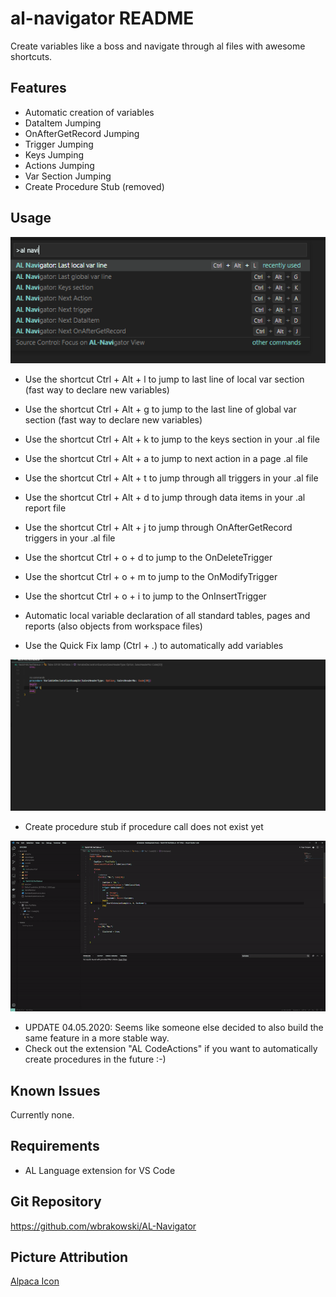 # al-navigator README

Create variables like a boss and navigate through al files with awesome shortcuts.

## Features

- Automatic creation of variables
- DataItem Jumping
- OnAfterGetRecord Jumping
- Trigger Jumping
- Keys Jumping
- Actions Jumping
- Var Section Jumping
- Create Procedure Stub (removed)

## Usage

![Shortcuts](resources/Shortcuts.png)

- Use the shortcut Ctrl + Alt + l to jump to last line of local var section (fast way to    declare new variables)
- Use the shortcut Ctrl + Alt + g to jump to the last line of global var section (fast way to declare new variables)
- Use the shortcut Ctrl + Alt + k to jump to the keys section in your .al file 
- Use the shortcut Ctrl + Alt + a to jump to next action in a page .al file
- Use the shortcut Ctrl + Alt + t to jump through all triggers in your .al file 
- Use the shortcut Ctrl + Alt + d to jump through data items in your .al report file 
- Use the shortcut Ctrl + Alt + j to jump through OnAfterGetRecord triggers in your .al file 

- Use the shortcut Ctrl + o + d to jump to the OnDeleteTrigger
- Use the shortcut Ctrl + o + m to jump to the OnModifyTrigger
- Use the shortcut Ctrl + o + i to jump to the OnInsertTrigger




- Automatic local variable declaration of all standard tables, pages and reports (also objects from workspace files)
- Use the Quick Fix lamp (Ctrl + .) to automatically add variables

![Create Local Variable](resources/VarDeclaration.gif)


- Create procedure stub if procedure call does not exist yet


![Create Procedure Stub](resources/CreateProcedureStub.gif)


- UPDATE 04.05.2020: Seems like someone else decided to also build the same feature in a more stable way.
- Check out the extension "AL CodeActions" if you want to automatically create procedures in the future :-)
 


## Known Issues

Currently none.

## Requirements

- AL Language extension for VS Code

## Git Repository

https://github.com/wbrakowski/AL-Navigator

## Picture Attribution
<a href="https://vectorified.com/alpaca-icon">Alpaca Icon</a>